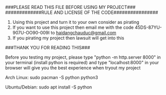 ###PLEASE READ THIS FILE BEFORE USING MY PROJECT###
#############RULE AND LICENSE OF THE CODE################
1. Using this project and turn it to your own consider as pirating 
2. If you want to use this project then email me with the code 45DS-87YU-907U-OO90-009I to haidangchauduc@gmail.com
3. If you pirating my project then lawsuit will get into this

###THANK YOU FOR READING THIS###

Before you testing my project, please type "python -m http.server 8000" in your terminal (install python is required) and type "localhost:8000" in your browser will give you the best experience when tryout my project

Arch Linux:
sudo pacman -S python python3

Ubuntu/Debian:
sudo apt install -S python
